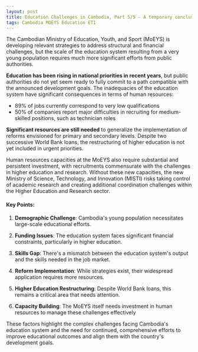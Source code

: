 ```yaml
---
layout: post
title: Education Challenges in Cambodia, Part 5/5 - A temporary conclusion
tags: Cambodia MOEYS Education ETI
---
```


The Cambodian Ministry of Education, Youth, and Sport (MoEYS) is developing relevant strategies to address structural and financial challenges, but the scale of the education system resulting from a very young population requires much more significant efforts from public authorities.

**Education has been rising in national priorities in recent years**, but public authorities do not yet seem ready to fully commit to a path compatible with the announced development goals. The inadequacies of the education system have significant consequences in terms of human resources:

- 89% of jobs currently correspond to very low qualifications
- 50% of companies report major difficulties in recruiting for medium-skilled positions, such as technician roles

**Significant resources are still needed** to generalize the implementation of reforms envisioned for primary and secondary levels. Despite two successive World Bank loans, the restructuring of higher education is not yet included in urgent priorities.

Human resources capacities at the MoEYS also require substantial and persistent investment, with recruitments commensurate with the challenges in higher education and research. Without these new capacities, the new Ministry of Science, Technology, and Innovation (MISTI) risks taking control of academic research and creating additional coordination challenges within the Higher Education and Research sector.

#### Key Points:

1. **Demographic Challenge**: Cambodia's young population necessitates large-scale educational efforts.

2. **Funding Issues**: The education system faces significant financial constraints, particularly in higher education.

3. **Skills Gap**: There's a mismatch between the education system's output and the skills needed in the job market.

4. **Reform Implementation**: While strategies exist, their widespread application requires more resources.

5. **Higher Education Restructuring**: Despite World Bank loans, this remains a critical area that needs attention.

6. **Capacity Building**: The MoEYS itself needs investment in human resources to manage these challenges effectively

These factors highlight the complex challenges facing Cambodia's education system and the need for continued, comprehensive efforts to improve educational outcomes and align them with the country's development goals.